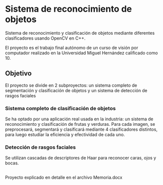 # Sistema de reconocimiento de objetos

Sistema de reconocimiento y clasificación de objetos mediante diferentes clasificadores usando OpenCV en C++.

El proyecto es el trabajo final autónomo de un curso de visión por computador realizado en la Universidad Miguel Hernández calificado como 10.

## Objetivo

El proyecto se divide en 2 subproyectos: un sistema completo de segmentación y clasificación de objetos y un sistema de detección de rasgos faciales
### Sistema completo de clasificación de objetos

Se ha optado por una aplicación real usada en la industria: un sistema de reconocimiento y clasificación de frutas y verduras. Para cada imagen, se preprocesará, segmentará y clasificará mediante 4 clasificadores distintos, para luego estudiar la eficiencia y efectividad de cada uno.

### Detección de rasgos faciales

Se utilizan cascadas de descriptores de Haar para reconocer caras, ojos y bocas.

##  

Proyecto explicado en detalle en el archivo Memoria.docx
